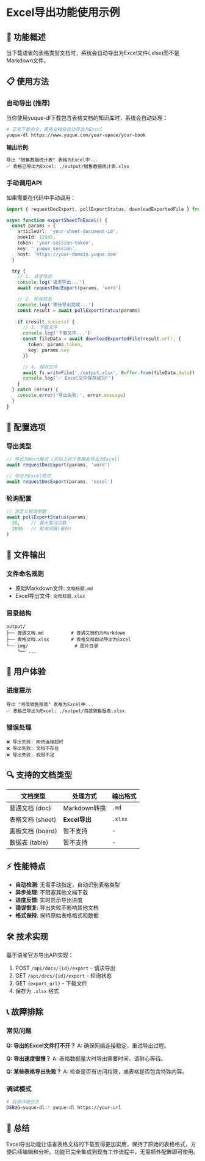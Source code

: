 # Excel导出功能使用示例

## 🎯 功能概述

当下载语雀的表格类型文档时，系统会自动导出为Excel文件(.xlsx)而不是Markdown文件。

## 📋 使用方法

### 自动导出 (推荐)

当你使用yuque-dl下载包含表格文档的知识库时，系统会自动处理：

```bash
# 正常下载命令，表格文档会自动导出为Excel
yuque-dl https://www.yuque.com/your-space/your-book
```

**输出示例**:
```
导出 "销售数据统计表" 表格为Excel中...
✅ 表格已导出为Excel: ./output/销售数据统计表.xlsx
```

### 手动调用API

如果需要在代码中手动调用：

```typescript
import { requestDocExport, pollExportStatus, downloadExportedFile } from 'yuque-dl'

async function exportSheetToExcel() {
  const params = {
    articleUrl: 'your-sheet-document-id',
    bookId: 12345,
    token: 'your-session-token',
    key: '_yuque_session',
    host: 'https://your-domain.yuque.com'
  }

  try {
    // 1. 请求导出
    console.log('请求导出...')
    await requestDocExport(params, 'word')

    // 2. 轮询状态
    console.log('等待导出完成...')
    const result = await pollExportStatus(params)
    
    if (result.success) {
      // 3. 下载文件
      console.log('下载文件...')
      const fileData = await downloadExportedFile(result.url!, {
        token: params.token,
        key: params.key
      })

      // 4. 保存文件
      await fs.writeFile('./output.xlsx', Buffer.from(fileData.data))
      console.log('✅ Excel文件保存成功!')
    }
  } catch (error) {
    console.error('导出失败:', error.message)
  }
}
```

## 🔧 配置选项

### 导出类型
```typescript
// 导出为Word格式 (实际上对于表格会导出为Excel)
await requestDocExport(params, 'word')

// 导出为Excel格式
await requestDocExport(params, 'excel')
```

### 轮询配置
```typescript
// 自定义轮询参数
await pollExportStatus(params, 
  30,    // 最大重试次数
  2000   // 轮询间隔(毫秒)
)
```

## 📁 文件输出

### 文件命名规则
- 原始Markdown文件: `文档标题.md`
- Excel导出文件: `文档标题.xlsx`

### 目录结构
```
output/
├── 普通文档.md          # 普通文档仍为Markdown
├── 表格文档.xlsx        # 表格文档自动导出为Excel
└── img/                 # 图片目录
    └── ...
```

## 🎨 用户体验

### 进度提示
```
导出 "月度销售报表" 表格为Excel中...
✅ 表格已导出为Excel: ./output/月度销售报表.xlsx
```

### 错误处理
```
❌ 导出失败: 网络连接超时
❌ 导出失败: 文档不存在
❌ 导出失败: 权限不足
```

## 🔍 支持的文档类型

| 文档类型 | 处理方式 | 输出格式 |
|---------|---------|---------|
| 普通文档 (doc) | Markdown转换 | `.md` |
| 表格文档 (sheet) | **Excel导出** | `.xlsx` |
| 画板文档 (board) | 暂不支持 | - |
| 数据表 (table) | 暂不支持 | - |

## ⚡ 性能特点

- **自动检测**: 无需手动指定，自动识别表格类型
- **异步处理**: 不阻塞其他文档下载
- **进度反馈**: 实时显示导出进度
- **错误恢复**: 导出失败不影响其他文档
- **格式保持**: 保持原始表格格式和数据

## 🛠️ 技术实现

基于语雀官方导出API实现：
1. POST `/api/docs/{id}/export` - 请求导出
2. GET `/api/docs/{id}/export` - 轮询状态  
3. GET `{export_url}` - 下载文件
4. 保存为 `.xlsx` 格式

## 📞 故障排除

### 常见问题

**Q: 导出的Excel文件打不开？**
A: 确保网络连接稳定，重试导出过程。

**Q: 导出速度很慢？**
A: 表格数据量大时导出需要时间，请耐心等待。

**Q: 某些表格导出失败？**
A: 检查是否有访问权限，或表格是否包含特殊内容。

### 调试模式
```bash
# 启用详细日志
DEBUG=yuque-dl:* yuque-dl https://your-url
```

## 🎉 总结

Excel导出功能让语雀表格文档的下载变得更加实用，保持了原始的表格格式，方便后续编辑和分析。功能已完全集成到现有工作流程中，无需额外配置即可使用。